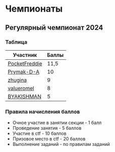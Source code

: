 # Чемпионаты

## Регулярный чемпионат 2024

### Таблица

| Участник | Баллы |
| -------- | ----- |
| [PocketFreddie](https://github.com/PocketFreddie) | 11,5 |
| [Prymak-D-A](https://github.com/Prymak-D-A) | 10 |
| [zhugina](https://github.com/zhugina) | 9 |
| [valueromel](https://github.com/valueromel) | 8 |
| [BYAKISHMAN](https://github.com/byakishman) | 5 |

### Правила начисления баллов

- Очное участие в занятии секции - 1 балл
- Проведение занятия - 5 баллов
- Участие в ctf - 10 баллов
- Призовое место в ctf - 20 баллов
- Выполнение заданий - по правилам заданий

